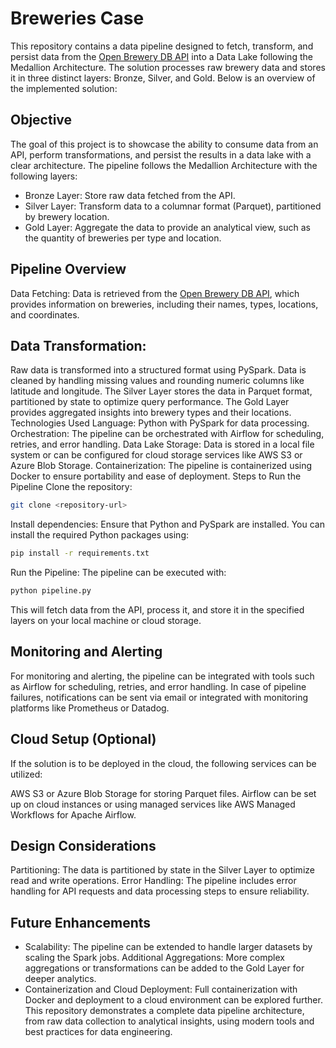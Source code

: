 # Breweries Case

This repository contains a data pipeline designed to fetch, transform, and persist data from the [Open Brewery DB API](https://www.openbrewerydb.org/) into a Data Lake following the Medallion Architecture. The solution processes raw brewery data and stores it in three distinct layers: Bronze, Silver, and Gold. Below is an overview of the implemented solution:

## Objective
The goal of this project is to showcase the ability to consume data from an API, perform transformations, and persist the results in a data lake with a clear architecture. The pipeline follows the Medallion Architecture with the following layers:

- Bronze Layer: Store raw data fetched from the API.
- Silver Layer: Transform data to a columnar format (Parquet), partitioned by brewery location.
- Gold Layer: Aggregate the data to provide an analytical view, such as the quantity of breweries per type and location.

## Pipeline Overview
Data Fetching: Data is retrieved from the [Open Brewery DB API](https://www.openbrewerydb.org/), which provides information on breweries, including their names, types, locations, and coordinates.

## Data Transformation:
Raw data is transformed into a structured format using PySpark.
Data is cleaned by handling missing values and rounding numeric columns like latitude and longitude.
The Silver Layer stores the data in Parquet format, partitioned by state to optimize query performance.
The Gold Layer provides aggregated insights into brewery types and their locations.
Technologies Used
Language: Python with PySpark for data processing.
Orchestration: The pipeline can be orchestrated with Airflow for scheduling, retries, and error handling.
Data Lake Storage: Data is stored in a local file system or can be configured for cloud storage services like AWS S3 or Azure Blob Storage.
Containerization: The pipeline is containerized using Docker to ensure portability and ease of deployment.
Steps to Run the Pipeline
Clone the repository:
```bash
git clone <repository-url>
```
Install dependencies: Ensure that Python and PySpark are installed. You can install the required Python packages using:

```bash
pip install -r requirements.txt
```
Run the Pipeline: The pipeline can be executed with:
```bash
python pipeline.py
```
This will fetch data from the API, process it, and store it in the specified layers on your local machine or cloud storage.

## Monitoring and Alerting
For monitoring and alerting, the pipeline can be integrated with tools such as Airflow for scheduling, retries, and error handling. In case of pipeline failures, notifications can be sent via email or integrated with monitoring platforms like Prometheus or Datadog.

## Cloud Setup (Optional)
If the solution is to be deployed in the cloud, the following services can be utilized:

AWS S3 or Azure Blob Storage for storing Parquet files.
Airflow can be set up on cloud instances or using managed services like AWS Managed Workflows for Apache Airflow.
## Design Considerations
Partitioning: The data is partitioned by state in the Silver Layer to optimize read and write operations.
Error Handling: The pipeline includes error handling for API requests and data processing steps to ensure reliability.
## Future Enhancements
- Scalability: The pipeline can be extended to handle larger datasets by scaling the Spark jobs.
Additional Aggregations: More complex aggregations or transformations can be added to the Gold Layer for deeper analytics.
- Containerization and Cloud Deployment: Full containerization with Docker and deployment to a cloud environment can be explored further.
This repository demonstrates a complete data pipeline architecture, from raw data collection to analytical insights, using modern tools and best practices for data engineering.